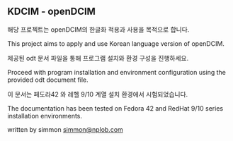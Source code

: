 KDCIM - openDCIM
-----------

해당 프로젝트는 openDCIM의 한글화 적용과 사용을 목적으로 합니다.

This project aims to apply and use Korean language version of openDCIM.


제공된 odt 문서 파일을 통해 프로그램 설치와 환경 구성을 진행하세요.

Proceed with program installation and environment configuration using the provided odt document file.


이 문서는 페도라42 와 레헬 9/10 계열 설치 환경에서 시험되었습니다.

The documentation has been tested on Fedora 42 and RedHat 9/10 series installation environments.


written by simmon
simmon@nplob.com
